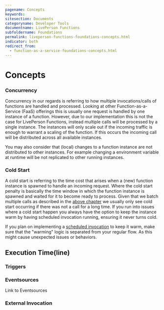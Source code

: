 ```yaml
---
pagename: Concepts
keywords:
sitesection: Documents
categoryname: Developer Tools
documentname: LivePerson Functions
subfoldername: Foundations
permalink: liveperson-functions-foundations-concepts.html
indicator: both
redirect_from:
  - function-as-a-service-foundations-concepts.html
---
```


# Concepts

### Concurrency

Concurrency in our regards is referring to how multiple invocations/calls of functions are handled and processed. Looking at other Function-as-a-Service (FaaS) offerings this is usually one request is handled by one instance of a function. However, due to our implementation this is not the case for LivePerson Functions, instead multiple calls will be processed by a single instance. The instances will only scale out if the incoming traffic is enough to warrant a scaling of the function. If this occurs the incoming call will be distributed across all available instances.

You may also consider that (local) changes to a function instance are not distributed to other instances. For example changing a environment variable at runtime will be not replicated to other running instances.

### Cold Start

A cold start is referring to the time cost that arises when a (new) function instance is spawned to handle an incoming request. Where the cold start penalty is basically the time window in which the function instance is spawned and waited for it to become ready to process. Given that we batch multiple calls as described in the [above chapter](#concurrency) we usually only see cold start occurring if there was not a call for a long time. If you run into issues where a cold start happen you always have the option to keep the instance warm by having scheduled invocation running, ensuring it never turns cold.

If you plan on implementing a [scheduled invocation](liveperson-functions-foundations-features.html#scheduling) to keep it warm, make sure that the "warming" logic is separated from your regular flow. As this might cause unexpected issues or behaviors.


## Execution Time(line)

### Triggers

### Eventsources

Link to Eventsources

### External Invocation

